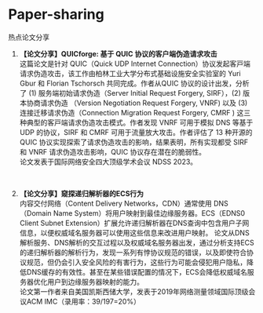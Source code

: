 # Paper-sharing
热点论文分享


1. **【论文分享】QUICforge: 基于 QUIC 协议的客户端伪造请求攻击**<br />
这篇论⽂是针对 QUIC（Quick UDP Internet Connection）协议发起客⼾端请求伪造攻击，该⼯作由柏林⼯业⼤学分布式基础设施安全实验室的 Yuri Gbur 和 Florian Tschorsch 共同完成。作者从QUIC 协议的设计出发，分析了 (1) 服务端初始请求伪造（Server Initial Request Forgery, SIRF），(2) 版本协商请求伪造 （Version Negotiation Request Forgery, VNRF) 以及 (3) 连接迁移请求伪造（Connection Migration Request Forgery, CMRF ) 这三种典型的客⼾端请求伪造攻击模式。作者发现 VNRF 可⽤于模拟 DNS 等基于 UDP 的协议，SIRF 和 CMRF 可⽤于流量放⼤攻击。作者评估了 13 种开源的 QUIC 协议实现探索了请求伪造攻击的影响，结果表明，所有实现都受 SIRF 和 VNRF 请求伪造攻击影响，QUIC 协议存在潜在的脆弱性。<br />
论⽂发表于国际⽹络安全四⼤顶级学术会议 NDSS 2023。  
<br />

2. **【论文分享】窥探递归解析器的ECS行为**<br />
内容交付网络（Content Delivery Networks，CDN）通常使用 DNS（Domain Name System）将用户映射到最佳边缘服务器。ECS（EDNS0 Client Subnet Extension）扩展允许递归解析器在DNS查询中包含用户子网信息，以便权威域名服务器可以使用这些信息来改进用户映射。
论文从DNS解析服务、DNS解析的交互过程以及权威域名服务器出发，通过分析支持ECS的递归解析器的解析行为，发现一系列有悖协议规范的错误，以及即使符合协议规范，但仍会引入安全风险的有害行为，这些行为可能会侵犯用户隐私，降低DNS缓存的有效性。甚至在某些错误配置的情况下，ECS会降低权威域名服务器优化用户到边缘服务器映射的能力。
<br />论文第一作者来自美国凯斯西储大学，发表于2019年网络测量领域国际顶级会议ACM IMC（录用率：39/197=20%）
